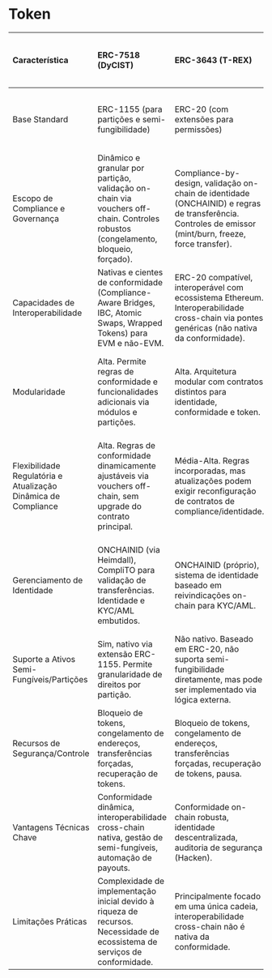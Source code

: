 # Token

| Característica | ERC-7518 (DyCIST) | ERC-3643 (T-REX) | ERC-1400 (Security Token Standard) | CMTAT (Capital Markets Technology Association Token) | 
| :--- | :--- |:--- | :--- | :--- | 
| Base Standard | ERC-1155 (para partições e semi-fungibilidade) | ERC-20 (com extensões para permissões) | ERC-20 (com extensões e módulos) | ERC-20 (agnóstico de blockchain, com implementações para Ethereum/Tezos) | 
| Escopo de Compliance e Governança | Dinâmico e granular por partição, validação on-chain via vouchers off-chain. Controles robustos (congelamento, bloqueio, forçado). | Compliance-by-design, validação on-chain de identidade (ONCHAINID) e regras de transferência. Controles de emissor (mint/burn, freeze, force transfer). | Modular, validação de transferência via certificados/dados. Partições para diferentes classes. Controles de emissor (documentos, forçado, congelamento). | Modular, otimizado para leis suíças, adaptável. Regras de transferência condicional, congelamento, pausa de contrato. RBAC com OpenZeppelin. | 
| Capacidades de Interoperabilidade | Nativas e cientes de conformidade (Compliance-Aware Bridges, IBC, Atomic Swaps, Wrapped Tokens) para EVM e não-EVM. | ERC-20 compatível, interoperável com ecossistema Ethereum. Interoperabilidade cross-chain via pontes genéricas (não nativa da conformidade). | ERC-20 compatível. Interoperabilidade limitada, depende de implementações de terceiros. | Agnosticismo de blockchain. ERC-7802 para cross-chain. | 
| Modularidade | Alta. Permite regras de conformidade e funcionalidades adicionais via módulos e partições. | Alta. Arquitetura modular com contratos distintos para identidade, conformidade e token. | Alta. Design modular com interfaces para diferentes funcionalidades (partições, documentos, controle). | Alta. Design modular, permite adicionar/remover features para jurisdições/casos de uso específicos. | 
| Flexibilidade Regulatória e Atualização Dinâmica de Compliance | Alta. Regras de conformidade dinamicamente ajustáveis via vouchers off-chain, sem upgrade do contrato principal. | Média-Alta. Regras incorporadas, mas atualizações podem exigir reconfiguração de contratos de compliance/identidade. | Média. Regras mais estáticas definidas no deploy; atualizações podem exigir novas implementações ou lógica off-chain. | Alta. Pode ser modificado para se adequar a novas leis, com RuleEngine para regras condicionais. | 
| Gerenciamento de Identidade | ONCHAINID (via Heimdall), CompliTO para validação de transferências. Identidade e KYC/AML embutidos. | ONCHAINID (próprio), sistema de identidade baseado em reivindicações on-chain para KYC/AML. | Módulos de identidade, mas a verificação KYC/AML é mais externa e baseada em certificados. | Não possui um sistema de identidade on-chain nativo como ONCHAINID, mas permite integração com allowlists. | 
| Suporte a Ativos Semi-Fungíveis/Partições | Sim, nativo via extensão ERC-1155. Permite granularidade de direitos por partição. | Não nativo. Baseado em ERC-20, não suporta semi-fungibilidade diretamente, mas pode ser implementado via lógica externa. | Sim, nativo via partições. | Sim, via partições. | 
| Recursos de Segurança/Controle | Bloqueio de tokens, congelamento de endereços, transferências forçadas, recuperação de tokens. | Bloqueio de tokens, congelamento de endereços, transferências forçadas, recuperação de tokens, pausa. | Bloqueio de tokens, congelamento de endereços, transferências forçadas. | Congelamento de contas, pausa de contrato, congelamento parcial de tokens. | 
| Vantagens Técnicas Chave | Conformidade dinâmica, interoperabilidade cross-chain nativa, gestão de semi-fungíveis, automação de payouts. | Conformidade on-chain robusta, identidade descentralizada, auditoria de segurança (Hacken). | Modularidade para segurança, documentação on-chain, controle de transferência granular. | Agnosticismo de blockchain, modularidade legal, foco em equity/dívida, versão com privacidade (ZK-proofs). | 
| Limitações Práticas | Complexidade de implementação inicial devido à riqueza de recursos. Necessidade de ecossistema de serviços de conformidade. | Principalmente focado em uma única cadeia, interoperabilidade cross-chain não é nativa da conformidade. | Regras de conformidade mais estáticas, menor flexibilidade regulatória dinâmica. | Menos focado em interoperabilidade cross-chain nativa e dinâmica de conformidade. |
